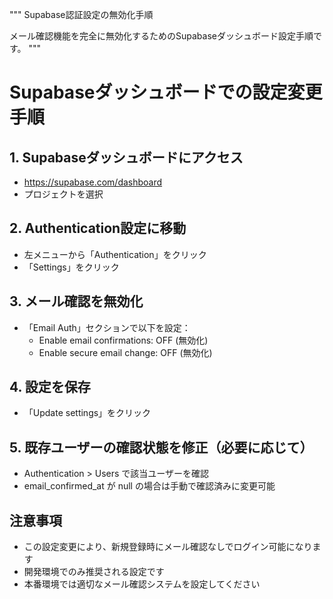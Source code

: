 """
Supabase認証設定の無効化手順

メール確認機能を完全に無効化するためのSupabaseダッシュボード設定手順です。
"""

# Supabaseダッシュボードでの設定変更手順

## 1. Supabaseダッシュボードにアクセス
- https://supabase.com/dashboard
- プロジェクトを選択

## 2. Authentication設定に移動
- 左メニューから「Authentication」をクリック
- 「Settings」をクリック

## 3. メール確認を無効化
- 「Email Auth」セクションで以下を設定：
  * Enable email confirmations: OFF (無効化)
  * Enable secure email change: OFF (無効化)

## 4. 設定を保存
- 「Update settings」をクリック

## 5. 既存ユーザーの確認状態を修正（必要に応じて）
- Authentication > Users で該当ユーザーを確認
- email_confirmed_at が null の場合は手動で確認済みに変更可能

## 注意事項
- この設定変更により、新規登録時にメール確認なしでログイン可能になります
- 開発環境でのみ推奨される設定です
- 本番環境では適切なメール確認システムを設定してください
